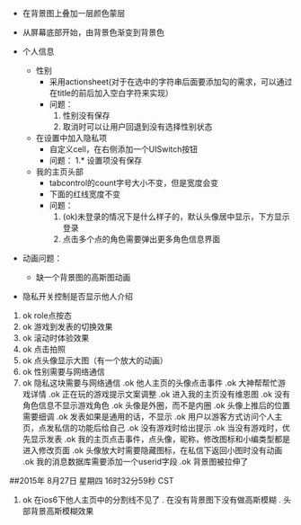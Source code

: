* 在背景图上叠加一层颜色蒙层
* 从屏幕底部开始，由背景色渐变到背景色
* 个人信息
	* 性别
		* 采用actionsheet(对于在选中的字符串后面要添加勾的需求，可以通过在title的前后加入空白字符来实现）
		* 问题：
			1. 性别没有保存
			2. 取消时可以让用户回退到没有选择性别状态
	* 在设置中加入隐私项
		* 自定义cell，在右侧添加一个UISwitch按钮
		* 问题：
			1.* 设置项没有保存
	* 我的主页头部
		* tabcontrol的count字号大小不变，但是宽度会变
		* 下面的红线宽度不变
		* 问题：
			1. (ok)未登录的情况下是什么样子的，默认头像居中显示，下方显示登录
			2. 点击多个点的角色需要弹出更多角色信息界面

* 动画问题：
	* 缺一个背景图的高斯图动画

* 隐私开关控制是否显示他人介绍


1. ok role点按态
2. ok 游戏到发表的切换效果
3. ok 滚动时体验效果
4. ok 点击拍照
5. ok 点头像显示大图（有一个放大的动画）
6. ok 性别需要与网络通信
7. ok 隐私这块需要与网络通信
.ok 他人主页的头像点击事件
.ok 大神帮帮忙游戏详情
.ok 正在玩的游戏提示文案调整
.ok 进入我的主页没有维恩图
.ok 没有角色信息不显示游戏角色
.ok 头像是外圈，而不是内圈
.ok 头像上推后的位置需要细调
.ok 发表如果是通用的话，不显示
.ok 用户以游客方式访问个人主页，点发私信的功能后给自己
.ok 没有游戏时给出提示
.ok 当没有游戏时，优先显示发表
.ok 我的主页点击事件，点头像，昵称，修改图标和小编类型都是进入修改页面
.ok 头像放大时需要隐藏图标，在私信下返回小图时没有动画
.ok 我的消息数据库需要添加一个userid字段
.ok 背景图被拉伸了

##2015年 8月27日 星期四 16时32分59秒 CST
1. ok 在ios6下他人主页中的分割线不见了
. 在没有背景图下没有做高斯模糊
. 头部背景高斯模糊效果

